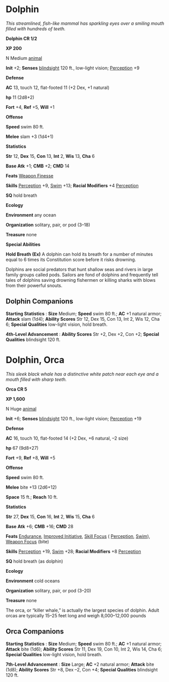 # Dolphin

_This streamlined, fish-like mammal has sparkling eyes over a smiling mouth filled with hundreds of teeth._

**Dolphin CR 1/2**

**XP 200**

N Medium [animal](creatureTypes.md#_animal)

**Init** +2; **Senses** [blindsight](universalMonsterRules.md#_blindsight) 120 ft., low-light vision; [Perception](../skills/perception.md#_perception) +9

**Defense**

**AC** 13, touch 12, flat-footed 11 (+2 Dex, +1 natural)

**hp** 11 (2d8+2)

**Fort** +4, **Ref** +5, **Will** +1

**Offense**

**Speed** swim 80 ft.

**Melee** slam +3 (1d4+1)

**Statistics**

**Str** 12, **Dex** 15, **Con** 13, **Int** 2, **Wis** 13, **Cha** 6

**Base Atk** +1; **CMB** +2; **CMD** 14

**Feats** [Weapon Finesse](../feats.md#_weapon-finesse)

**Skills** [Perception](../skills/perception.md#_perception) +9, [Swim](../skills/swim.md#_swim) +13; **Racial Modifiers** +4 [Perception](../skills/perception.md#_perception)

**SQ** hold breath

**Ecology**

**Environment** any ocean

**Organization** solitary, pair, or pod (3–18)

**Treasure** none

**Special Abilities**

**Hold Breath (Ex)** A dolphin can hold its breath for a number of minutes equal to 6 times its Constitution score before it risks drowning.

Dolphins are social predators that hunt shallow seas and rivers in large family groups called pods. Sailors are fond of dolphins and frequently tell tales of dolphins saving drowning fishermen or killing sharks with blows from their powerful snouts.

## Dolphin Companions

**Starting Statistics** : **Size** Medium; **Speed** swim 80 ft.; **AC** +1 natural armor; **Attack** slam (1d4); **Ability Scores** Str 12, Dex 15, Con 13, Int 2, Wis 12, Cha 6; **Special Qualities** low-light vision, hold breath.

**4th-Level Advancement** : **Ability Scores** Str +2, Dex +2, Con +2; **Special Qualities** blindsight 120 ft.

# Dolphin, Orca

_This sleek black whale has a distinctive white patch near each eye and a mouth filled with sharp teeth._

**Orca CR 5**

**XP 1,600**

N Huge [animal](creatureTypes.md#_animal)

**Init** +6; **Senses** [blindsight](universalMonsterRules.md#_blindsight) 120 ft., low-light vision; [Perception](../skills/perception.md#_perception) +19

**Defense**

**AC** 16, touch 10, flat-footed 14 (+2 Dex, +6 natural, –2 size)

**hp** 67 (9d8+27)

**Fort** +9, **Ref** +8, **Will** +5

**Offense**

**Speed** swim 80 ft.

**Melee** bite +13 (2d6+12)

**Space** 15 ft.; **Reach** 10 ft.

**Statistics**

**Str** 27, **Dex** 15, **Con** 16, **Int** 2, **Wis** 15, **Cha** 6

**Base**  **Atk** +6; **CMB** +16; **CMD** 28

**Feats** [Endurance](../feats.md#_endurance), [Improved Initiative](../feats.md#_improved-initiative), [Skill Focus](../feats.md#_skill-focus) ( [Perception](../skills/perception.md#_perception), [Swim](../skills/swim.md#_swim)), [Weapon Focus](../feats.md#_weapon-focus) (bite)

**Skills** [Perception](../skills/perception.md#_perception) +19, [Swim](../skills/swim.md#_swim) +28; **Racial Modifiers** +8 [Perception](../skills/perception.md#_perception)

**SQ** hold breath (as dolphin)

**Ecology**

**Environment** cold oceans

**Organization** solitary, pair, or pod (3–20)

**Treasure** none

The orca, or “killer whale,” is actually the largest species of dolphin. Adult orcas are typically 15–25 feet long and weigh 8,000–12,000 pounds

## Orca Companions

**Starting Statistics** : **Size** Medium; **Speed** swim 80 ft.; **AC** +1 natural armor; **Attack** bite (1d6); **Ability Scores** Str 11, Dex 19, Con 10, Int 2, Wis 14, Cha 6; **Special Qualities** low-light vision, hold breath.

**7th-Level Advancement** : **Size** Large; **AC** +2 natural armor; **Attack** bite (1d8); **Ability Scores** Str +8, Dex –2, Con +4; **Special Qualities** blindsight 120 ft.

